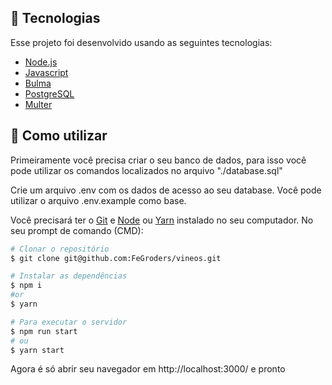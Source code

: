## 🚀 Tecnologias

Esse projeto foi desenvolvido usando as seguintes tecnologias:

- [Node.js](https://nodejs.org/en/)
- [Javascript](https://www.javascript.com/)
- [Bulma](https://bulma.io/)
- [PostgreSQL](https://www.postgresql.org/)
- [Multer](https://www.npmjs.com/package/multer)

## 📘 Como utilizar
Primeiramente você precisa criar o seu banco de dados, para isso você pode utilizar os comandos localizados no arquivo "./database.sql"

Crie um arquivo .env com os dados de acesso ao seu database. Você pode utilizar o arquivo .env.example como base.

Você precisará ter o [Git](https://git-scm.com) e [Node](https://nodejs.org/en/) ou [Yarn](https://yarnpkg.com/) instalado no seu computador. No seu prompt de comando (CMD):

```bash
# Clonar o repositório
$ git clone git@github.com:FeGroders/vineos.git

# Instalar as dependências
$ npm i
#or
$ yarn

# Para executar o servidor
$ npm run start
# ou
$ yarn start
```
Agora é só abrir seu navegador em http://localhost:3000/ e pronto
